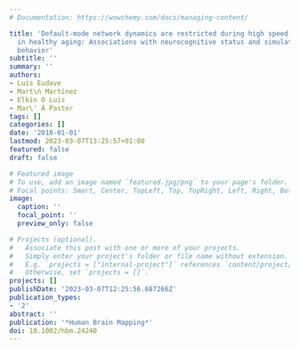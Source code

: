 ```yaml
---
# Documentation: https://wowchemy.com/docs/managing-content/

title: 'Default-mode network dynamics are restricted during high speed discrimination
  in healthy aging: Associations with neurocognitive status and simulated driving
  behavior'
subtitle: ''
summary: ''
authors:
- Luis Eudave
- Mart\ń Martı́nez
- Elkin O Luis
- Mar\' ́A Pastor
tags: []
categories: []
date: '2018-01-01'
lastmod: 2023-03-07T13:25:57+01:00
featured: false
draft: false

# Featured image
# To use, add an image named `featured.jpg/png` to your page's folder.
# Focal points: Smart, Center, TopLeft, Top, TopRight, Left, Right, BottomLeft, Bottom, BottomRight.
image:
  caption: ''
  focal_point: ''
  preview_only: false

# Projects (optional).
#   Associate this post with one or more of your projects.
#   Simply enter your project's folder or file name without extension.
#   E.g. `projects = ["internal-project"]` references `content/project/deep-learning/index.md`.
#   Otherwise, set `projects = []`.
projects: []
publishDate: '2023-03-07T12:25:56.687266Z'
publication_types:
- '2'
abstract: ''
publication: '*Human Brain Mapping*'
doi: 10.1002/hbm.24240
---
```

